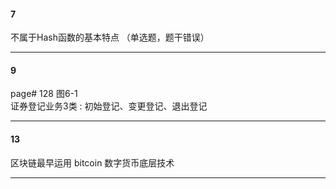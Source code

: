 #### 7
不属于Hash函数的基本特点 （单选题，题干错误）
____
#### 9

page# 128 图6-1    
证券登记业务3类 :  初始登记、变更登记、退出登记
______
#### 13
区块链最早运用 bitcoin 数字货币底层技术   
___
